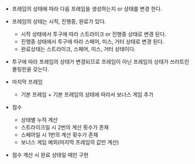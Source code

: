 - 프레임의 상태에 따라 다음 프레임을 생성하는지 or 상태를 변경 한다.  
- 프레임의 상태는 시작, 진행중, 완료가 있다.
    - 시작 상태에서 투구에 따라 스트라이크 or 진행중 상태로 변경 된다.
    - 진행중 상태에서 투구에 따라 스페어, 미스, 거터 상태로 변경 된다. 
    - 완료상태는 스트라이크, 스페어, 미스, 거터 상태이다.
- 투구에 따라 프레임의 상태가 변경되므로 프레임이 아닌 프레임의 상태가 쓰러트린 볼링핀을 갖는다.    

- 마지막 프레임
    - 기본 프레임 + 기본 프레임의 상태에 따라서 보너스 게임 추가
    
- 점수
    - 상태별 누적 계산
    - 스트라이크일 시 2번의 계산 횟수가 존재
    - 스페어일 시 1번의 계산 횟수가 존재
    - 보너스 게임 예외(마지막 프레임의 값만 계산)
- 점수 계산 시 완료 상태일 때만 구현
